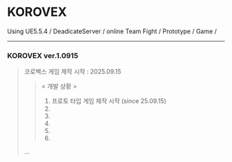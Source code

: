 # KOROVEX
Using UE5.5.4 / DeadicateServer / online Team Fight / Prototype / Game /

---

### KOROVEX ver.1.0915

> 코로벡스 게임 제작 시작 : 2025.09.15
>> < 개발 상황 > 
>> 1. 프로토 타입 게임 제작 시작 (since 25.09.15)
>> 2.
>> 3.
>> 4.
>> 5.
>> 6.
> ...







